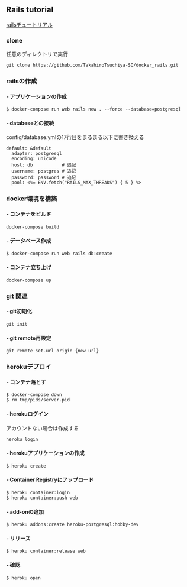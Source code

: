 ## Rails tutorial
[railsチュートリアル](https://railstutorial.jp/chapters/beginning?version=5.0)

### clone
任意のディレクトリで実行
```
git clone https://github.com/TakahiroTsuchiya-SO/docker_rails.git
```

### railsの作成
#### - アプリケーションの作成
```
$ docker-compose run web rails new . --force --database=postgresql
```

#### - databeseとの接続
config/database.ymlの17行目をまるまる以下に書き換える
```
default: &default
  adapter: postgresql
  encoding: unicode
  host: db           # 追記
  username: postgres # 追記
  password: password # 追記
  pool: <%= ENV.fetch("RAILS_MAX_THREADS") { 5 } %>
```

### docker環境を構築
#### - コンテナをビルド
```
docker-compose build
```

#### - データベース作成
```
$ docker-compose run web rails db:create
```

#### - コンテナ立ち上げ
```
docker-compose up
```

### git 関連
#### - git初期化
```
git init
```

#### - git remote再設定
```
git remote set-url origin {new url}
```

### herokuデプロイ
#### - コンテナ落とす
```
$ docker-compose down
$ rm tmp/pids/server.pid
```

#### - herokuログイン
アカウントない場合は作成する
```
heroku login
```

#### - herokuアプリケーションの作成
```
$ heroku create
```

#### - Container Registryにアップロード
```
$ heroku container:login
$ heroku container:push web
```

#### - add-onの追加
```
$ heroku addons:create heroku-postgresql:hobby-dev
```

#### - リリース
```
$ heroku container:release web
```

#### - 確認
```
$ heroku open
```
